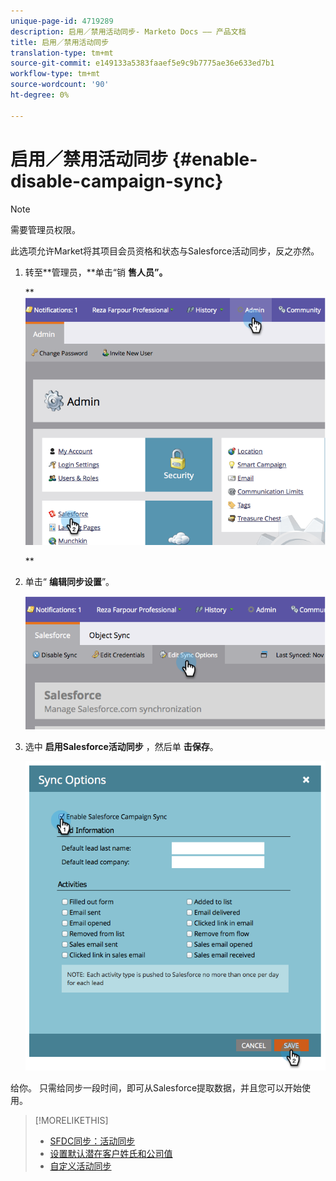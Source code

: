 ```yaml
---
unique-page-id: 4719289
description: 启用／禁用活动同步- Marketo Docs —— 产品文档
title: 启用／禁用活动同步
translation-type: tm+mt
source-git-commit: e149133a5383faaef5e9c9b7775ae36e633ed7b1
workflow-type: tm+mt
source-wordcount: '90'
ht-degree: 0%

---
```



# 启用／禁用活动同步 {#enable-disable-campaign-sync}

>[!NOTE]
>
>需要管理员权限。

此选项允许Market将其项目会员资格和状态与Salesforce活动同步，反之亦然。

1. 转至**管理员，**单击“销 **售人员”。**

   ** ![](assets/image2014-12-9-13-3a36-3a49.png)

   **

1. 单击“ **编辑同步设置**”。

   ![](assets/image2014-12-9-13-3a37-3a0.png)

1. 选中 **启用Salesforce活动同步** ，然后单 **击保存**。

   ![](assets/image2014-12-9-13-3a37-3a8.png)

给你。 只需给同步一段时间，即可从Salesforce提取数据，并且您可以开始使用。

>[!MORELIKETHIS]
>
>* [SFDC同步：活动同步](../../../../../product-docs/crm-sync/salesforce-sync/sfdc-sync-details/sfdc-sync-campaign-sync.md)
>* [设置默认潜在客户姓氏和公司值](set-default-person-last-name-and-company-name.md)
>* [自定义活动同步](customize-activities-sync.md)

>



